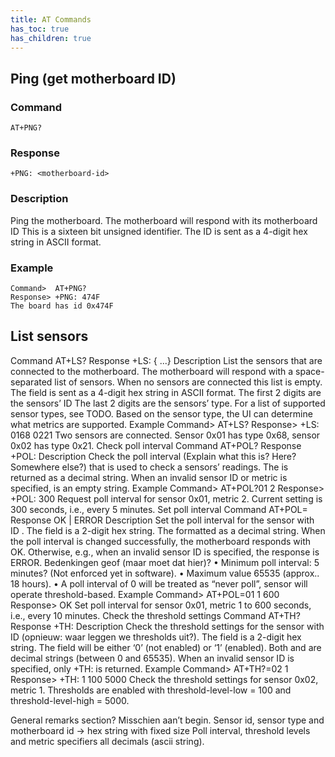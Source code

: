 ```yaml
---
title: AT Commands
has_toc: true
has_children: true
---
```



## Ping (get motherboard ID)
### Command
```
AT+PNG?
```

### Response
```
+PNG: <motherboard-id>
```

### Description
Ping the motherboard. The motherboard will respond with its motherboard ID This is a sixteen bit unsigned identifier. The ID is sent as a 4-digit hex string in ASCII format.


### Example
```
Command>  AT+PNG?
Response> +PNG: 474F
The board has id 0x474F
```

## List sensors
Command
AT+LS?
Response
+LS: {<sensor1> <sensor2> ...}
Description
List the sensors that are connected to the motherboard. The motherboard will respond with a space-separated list of sensors. When no sensors are connected this list is empty. The <sensorX> field is sent as a 4-digit hex string in ASCII format. The first 2 digits are the sensors’ ID The last 2 digits are the sensors’ type. For a list of supported sensor types, see TODO.
Based on the sensor type, the UI can determine what metrics are supported.
Example
Command>  AT+LS?
Response> +LS: 0168 0221
Two sensors are connected. Sensor 0x01 has type 0x68, sensor 0x02 has type 0x21.
Check poll interval
Command
AT+POL?<sensor-id> <metric>
Response
+POL: <poll-interval>
Description
Check the poll interval (Explain what this is? Here? Somewhere else?) that is used to check a sensors’ readings. The <poll-interval> is returned as a decimal string. When an invalid sensor ID or metric is specified, <poll-interval> is an empty string.
Example
Command>  AT+POL?01 2
Response> +POL: 300
Request poll interval for sensor 0x01, metric 2. Current setting is 300 seconds, i.e., every 5 minutes.
Set poll interval
Command
AT+POL=<sensor-id> <metric> <poll-interval>
Response
OK | ERROR
Description
Set the poll interval for the sensor with ID <sensor-id>. The <sensor-id> field is a 2-digit hex string. The <poll-interval> formatted as a decimal string. When the poll interval is changed successfully, the motherboard responds with OK. Otherwise, e.g., when an invalid sensor ID is specified, the response is ERROR.
Bedenkingen geof (maar moet dat hier)?
•	Minimum poll interval: 5 minutes? (Not enforced yet in software).
•	Maximum value 65535 (approx.. 18 hours).
•	A poll interval of 0 will be treated as “never poll”, sensor will operate threshold-based.
Example
Command>  AT+POL=01 1 600
Response> OK
Set poll interval for sensor 0x01, metric 1 to 600 seconds, i.e., every 10 minutes.
Check the threshold settings
Command
AT+TH?<sensor-id> <metric>
Response
+TH: <thresholds-enabled> <threshold-level-low> <threshold-level-high>
Description
Check the threshold settings for the sensor with ID <sensor-id> (opnieuw: waar leggen we thresholds uit?). The <sensor-id> field is a 2-digit hex string. The <thresholds-enabled> field will be either ‘0’ (not enabled) or ‘1’ (enabled). Both <threshold-level-low> and <threshold-level-high> are decimal strings (between 0 and 65535).  When an invalid sensor ID is specified, only +TH: is returned.
Example
Command>  AT+TH?=02 1
Response> +TH: 1 100 5000
Check the threshold settings for sensor 0x02, metric 1. Thresholds are enabled with threshold-level-low = 100 and threshold-level-high = 5000.

General remarks section? Misschien aan’t begin.
Sensor id, sensor type and motherboard id -> hex string with fixed size
Poll interval, threshold levels and metric specifiers all decimals (ascii string).
